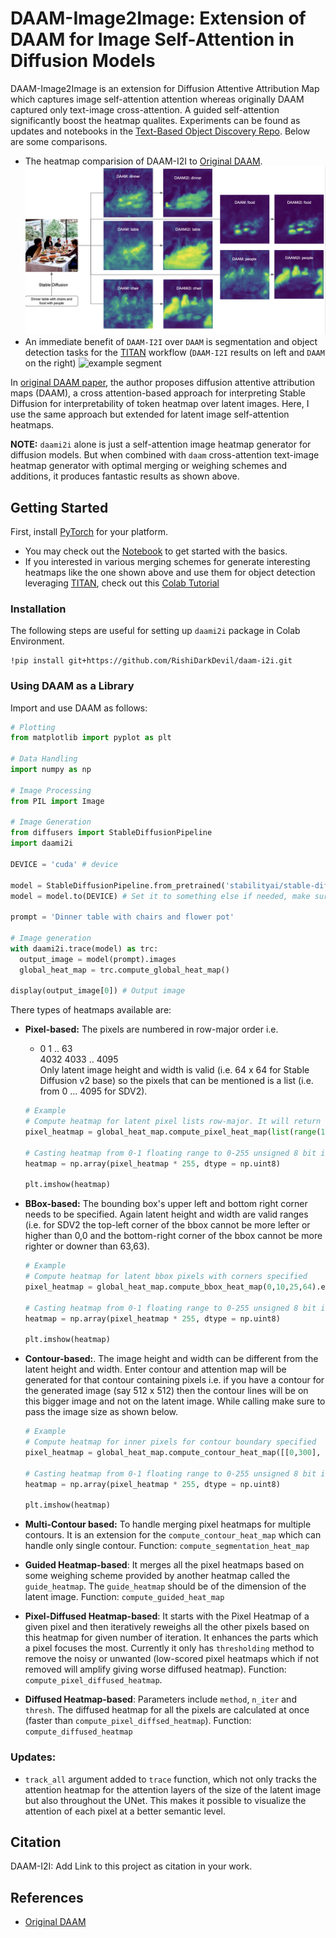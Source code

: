 # DAAM-Image2Image: Extension of DAAM for Image Self-Attention in Diffusion Models

DAAM-Image2Image is an extension for Diffusion Attentive Attribution Map which captures image self-attention attention whereas originally DAAM captured only text-image cross-attention. A guided self-attention significantly boost the heatmap qualites. Experiments can be found as updates and notebooks in the [Text-Based Object Discovery Repo](https://github.com/RishiDarkDevil/Text-Based-Object-Discovery). Below are some comparisons.
- The heatmap comparision of DAAM-I2I to [Original DAAM](https://github.com/castorini/daam).
  ![example image](example.png)
- An immediate benefit of `DAAM-I2I` over `DAAM` is segmentation and object detection tasks for the [TITAN](https://github.com/RishiDarkDevil/TITAN) workflow (`DAAM-I2I` results on left and `DAAM` on the right)
  ![example segment](segment-example.png)

In [original DAAM paper](https://arxiv.org/abs/2210.04885), the author proposes diffusion attentive attribution maps (DAAM), a cross attention-based approach for interpreting Stable Diffusion for interpretability of token heatmap over latent images. Here, I use the same approach but extended for latent image self-attention heatmaps.

**NOTE:** `daami2i` alone is just a self-attention image heatmap generator for diffusion models. But when combined with `daam` cross-attention text-image heatmap generator with optimal merging or weighing schemes and additions, it produces fantastic results as shown above.

## Getting Started
First, install [PyTorch](https://pytorch.org) for your platform. 
- You may check out the [Notebook](https://github.com/RishiDarkDevil/Text-Based-Object-Discovery/blob/main/Experiments/DAAM_Image_Attention_ver2.ipynb) to get started with the basics.
- If you interested in various merging schemes for generate interesting heatmaps like the one shown above and use them for object detection leveraging [TITAN](https://github.com/RishiDarkDevil/TITAN), check out this [Colab Tutorial](https://colab.research.google.com/drive/1OeKbTPrtsovA08a5qztilaoWlV_emMIU?usp=sharing)

### Installation
The following steps are useful for setting up `daami2i` package in Colab Environment.

```console
!pip install git+https://github.com/RishiDarkDevil/daam-i2i.git
```

### Using DAAM as a Library

Import and use DAAM as follows:

```python
# Plotting
from matplotlib import pyplot as plt

# Data Handling
import numpy as np

# Image Processing
from PIL import Image

# Image Generation
from diffusers import StableDiffusionPipeline
import daami2i

DEVICE = 'cuda' # device

model = StableDiffusionPipeline.from_pretrained('stabilityai/stable-diffusion-2-base')
model = model.to(DEVICE) # Set it to something else if needed, make sure DAAM supports that

prompt = 'Dinner table with chairs and flower pot'

# Image generation
with daami2i.trace(model) as trc:
  output_image = model(prompt).images
  global_heat_map = trc.compute_global_heat_map()
  
display(output_image[0]) # Output image
```
There types of heatmaps available are:
- **Pixel-based:** The pixels are numbered in row-major order i.e.
  - 0     1 .. 63\
  4032 4033 .. 4095\
  Only latent image height and width is valid (i.e. 64 x 64 for Stable Diffusion v2 base) so the pixels that can be mentioned is a list (i.e. from 0 ... 4095 for SDV2).
  ```python
  # Example
  # Compute heatmap for latent pixel lists row-major. It will return the heatmap for pixels [0,1,..,1023]
  pixel_heatmap = global_heat_map.compute_pixel_heat_map(list(range(1024))).expand_as(output_image[0]).numpy()

  # Casting heatmap from 0-1 floating range to 0-255 unsigned 8 bit integer
  heatmap = np.array(pixel_heatmap * 255, dtype = np.uint8)
  
  plt.imshow(heatmap)
  ```

- **BBox-based:** The bounding box's upper left and bottom right corner needs to be specified. Again latent height and width are valid ranges (i.e. for SDV2 the top-left corner of the bbox cannot be more lefter or higher than 0,0 and the bottom-right corner of the bbox cannot be more righter or downer than 63,63).
  ```python
  # Example
  # Compute heatmap for latent bbox pixels with corners specified
  pixel_heatmap = global_heat_map.compute_bbox_heat_map(0,10,25,64).expand_as(output_image[0]).numpy()
  
  # Casting heatmap from 0-1 floating range to 0-255 unsigned 8 bit integer
  heatmap = np.array(pixel_heatmap * 255, dtype = np.uint8)
  
  plt.imshow(heatmap)
  ```

- **Contour-based:**. The image height and width can be different from the latent height and width. Enter contour and attention map will be generated for that contour containing pixels i.e. if you have a contour for the generated image (say 512 x 512) then the contour lines will be on this bigger image and not on the latent image. While calling make sure to pass the image size as shown below. 
  ```python
  # Example
  # Compute heatmap for inner pixels for contour boundary specified
  pixel_heatmap = global_heat_map.compute_contour_heat_map([[0,300], [256, 100], [512, 300], [512, 400], [0, 400], [0, 300]], 512, 512).expand_as(output_image[0]).numpy()

  # Casting heatmap from 0-1 floating range to 0-255 unsigned 8 bit integer
  heatmap = np.array(pixel_heatmap * 255, dtype = np.uint8)

  plt.imshow(heatmap)
  ```

- **Multi-Contour based:** To handle merging pixel heatmaps for multiple contours. It is an extension for the `compute_contour_heat_map` which can handle only single contour. Function: `compute_segmentation_heat_map`

- **Guided Heatmap-based**: It merges all the pixel heatmaps based on some weighing scheme provided by another heatmap called the `guide_heatmap`. The `guide_heatmap` should be of the dimension of the latent image. Function: `compute_guided_heat_map`

- **Pixel-Diffused Heatmap-based**: It starts with the Pixel Heatmap of a given pixel and then iteratively reweighs all the other pixels based on this heatmap for given number of iteration. It enhances the parts which a pixel focuses the most. Currently it only has `thresholding` method to remove the noisy or unwanted (low-scored pixel heatmaps which if not removed will amplify giving worse diffused heatmap). Function: `compute_pixel_diffused_heatmap`.

- **Diffused Heatmap-based**: Parameters include `method`, `n_iter` and `thresh`. The diffused heatmap for all the pixels are calculated at once (faster than `compute_pixel_diffsed_heatmap`). Function: `compute_diffused_heatmap`

### Updates:
- `track_all` argument added to `trace` function, which not only tracks the attention heatmap for the attention layers of the size of the latent image but also throughout the UNet. This makes it possible to visualize the attention of each pixel at a better semantic level.

## Citation

DAAM-I2I: Add Link to this project as citation in your work.

## References

- [Original DAAM](https://github.com/castorini/daam)

